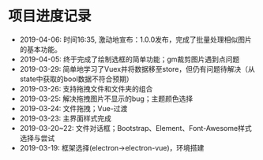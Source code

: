 # 项目进度记录

+ 2019-04-06: 时间16:35, 激动地宣布：1.0.0发布，完成了批量处理相似图片的基本功能。
+ 2019-04-05: 终于完成了绘制选框的简单功能；gm裁剪图片遇到点问题
+ 2019-03-29: 简单地学习了Vuex并将数据移至store，但仍有问题待解决（从state中获取的bool数据不符合预期）
+ 2019-03-26: 支持拖拽文件和文件夹的组合
+ 2019-03-25: 解决拖拽图片不显示的bug；主题颜色选择
+ 2019-03-24: 文件拖拽；Vue-过渡
+ 2019-03-23: 主界面样式完成
+ 2019-03-20~22: 文件对话框；Bootstrap、Element、Font-Awesome样式选择与尝试
+ 2019-03-19: 框架选择(electron->electron-vue)，环境搭建